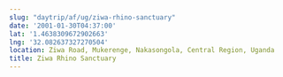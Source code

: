 ```yaml
---
slug: "daytrip/af/ug/ziwa-rhino-sanctuary"
date: '2001-01-30T04:37:00'
lat: '1.4638309672902663'
lng: '32.082637327270504'
location: Ziwa Road, Mukerenge, Nakasongola, Central Region, Uganda
title: Ziwa Rhino Sanctuary
---
```



